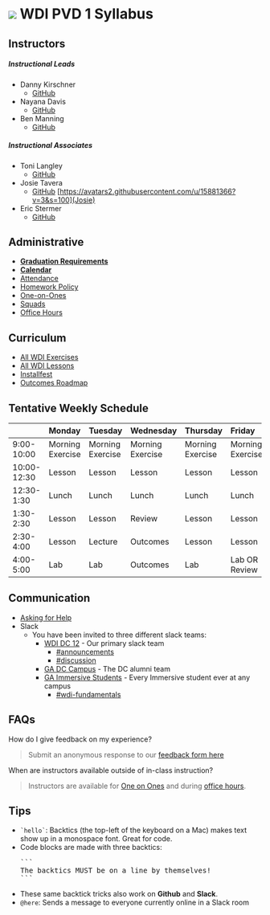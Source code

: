 # ![](https://camo.githubusercontent.com/6ce15b81c1f06d716d753a61f5db22375fa684da/68747470733a2f2f67612d646173682e73332e616d617a6f6e6177732e636f6d2f70726f64756374696f6e2f6173736574732f6c6f676f2d39663838616536633963333837313639306533333238306663663535376633332e706e67) WDI PVD 1 Syllabus

## Instructors 
##### Instructional Leads
- Danny Kirschner
	- [GitHub](https://github.com/danman01)
- Nayana Davis
	- [GitHub](https://github.com/nayana487)
- Ben Manning
  - [GitHub](https://github.com/ben-manning)


##### Instructional Associates
- Toni Langley
	- [GitHub](https://github.com/tvlangley)
- Josie Tavera
  - [GitHub](https://github.com/JosephinaTavera)
[https://avatars2.githubusercontent.com/u/15881366?v=3&s=100](Josie)
- Eric Stermer
  - [GitHub](https://github.com/estermer)

## Administrative

- **[Graduation Requirements](graduation-requirements.md)**
- **[Calendar](https://danman01.github.io/wdi-pvd-1/)**
- [Attendance](attendance.md)
- [Homework Policy](homework-policy.md)
- [One-on-Ones](one-on-ones.md)
- [Squads](https://tvlangley.github.io/podSquads/)
- [Office Hours](office-hours.md)

## Curriculum

- [All WDI Exercises](http://repotagger.github.io?name=ga-wdi-exercises)
- [All WDI Lessons](http://repotagger.github.io?name=ga-wdi-lessons)
- [Installfest](https://github.com/ga-dc/installfest)
- [Outcomes Roadmap](https://docs.google.com/document/d/1dTtTYLM6Ev6XUvmWm4iuxhC-wTMuTllqXR2CNoDJ_Ik/edit)

## Tentative Weekly Schedule

|  | Monday                 | Tuesday | Wednesday                 |Thursday         |  Friday
| :-----            |:-----                 |:-----   |:-----                     |:-----         |:-----
| 9:00-10:00     | Morning Exercise                | Morning Exercise     | Morning Exercise | Morning Exercise| Morning Exercise |
| 10:00-12:30     | Lesson  | Lesson      | Lesson    | Lesson | Lesson |
| 12:30-1:30      | Lunch                 | Lunch      | Lunch | Lunch | Lunch |
| 1:30-2:30 | Lesson  |  Lesson        | Review |  Lesson | Lesson  |
| 2:30-4:00       | Lesson     | Lecture       | Outcomes | Lesson | Lesson  |
| 4:00-5:00| Lab | Lab | Outcomes| Lab | Lab OR Review |


## Communication

- [Asking for Help](asking-for-help.md)
- Slack
  - You have been invited to three different slack teams:
    - [WDI DC 12](https://wdi12dc.slack.com) - Our primary slack team
      - [#announcements](https://wdi12dc.slack.com/archives/announcements)
      - [#discussion](https://wdi12dc.slack.com/archives/discussion)
    - [GA DC Campus](https://gadc-campus.slack.com) - The DC alumni team
    - [GA Immersive Students](https://ga-students.slack.com) - Every Immersive student ever at any campus
      - [#wdi-fundamentals](https://ga-students.slack.com/messages/wdi-fundamentals/)

## FAQs

How do I give feedback on my experience?

> Submit an anonymous response to our [feedback form here](https://docs.google.com/forms/u/1/d/10uz4L2kuKBrnIeGQmabJtihytdhHseKPksIhv-ItnwQ)

When are instructors available outside of in-class instruction?

> Instructors are available for [One on Ones](one-on-ones.md) and during [office hours](office-hours.md).

## Tips

- <code>&grave;hello&grave;</code>: Backtics (the top-left of the keyboard on a Mac) makes text show up in a monospace font. Great for code.
- Code blocks are made with three backtics:
  <pre>
  &grave;&grave;&grave;
  The backtics MUST be on a line by themselves!
  &grave;&grave;&grave;
  </pre>
- These same backtick tricks also work on **Github** and **Slack**.
- `@here`: Sends a message to everyone currently online in a Slack room
